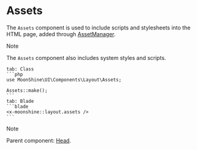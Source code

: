 # Assets

The `Assets` component is used to include scripts and stylesheets into the HTML page, added through [AssetManager](/docs/{{version}}/appearance/assets).

> [!NOTE]
> The `Assets` component also includes system styles and scripts.

~~~tabs
tab: Class
```php
use MoonShine\UI\Components\Layout\Assets;

Assets::make();
```
tab: Blade
```blade
<x-moonshine::layout.assets />
```
~~~

> [!NOTE]
> Parent component: [Head](/docs/{{version}}/components/head).
